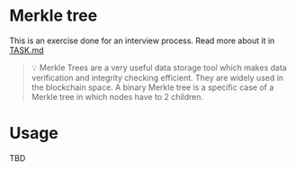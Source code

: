 # Merkle tree

This is an exercise done for an interview process. Read more about it in [TASK.md](./TASK.md)

> 💡 Merkle Trees are a very useful data storage tool which makes data verification and integrity checking efficient. They are widely used in the blockchain space. A binary Merkle tree is a specific case of a Merkle tree in which nodes have to 2 children.

# Usage

TBD
